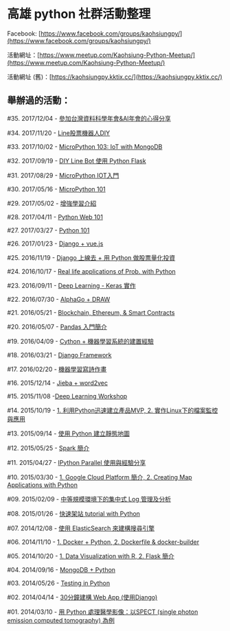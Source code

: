 # 高雄 python 社群活動整理

Facebook: [https://www.facebook.com/groups/kaohsiungpy/](https://www.facebook.com/groups/kaohsiungpy/)

活動網址：[https://www.meetup.com/Kaohsiung-Python-Meetup/](https://www.meetup.com/Kaohsiung-Python-Meetup/)

活動網址 (舊)：[https://kaohsiungpy.kktix.cc/](https://kaohsiungpy.kktix.cc/)

## 舉辦過的活動：

\#35. 2017/12/04 - [參加台灣資料科學年會&AI年會的­心得分享](https://www.meetup.com/Kaohsiung-Python-Meetup/events/245464148/)

\#34. 2017/11/20 - [Line股票機器人DIY](https://www.meetup.com/Kaohsiung-Python-Meetup/events/245077445/)

\#33. 2017/10/02 - [MicroPython 103: IoT with MongoDB](https://www.meetup.com/Kaohsiung-Python-Meetup/events/243616549/)

\#32. 2017/09/19 - [DIY Line Bot 使用 Python Flask](https://www.meetup.com/Kaohsiung-Python-Meetup/events/243299175/)

\#31. 2017/08/29 - [MicroPython IOT入門](https://www.meetup.com/Kaohsiung-Python-Meetup/events/242756719/)

\#30. 2017/05/16 - [MicroPython 101](https://www.meetup.com/Kaohsiung-Python-Meetup/events/239821308/)

\#29. 2017/05/02 - [增強學習介紹](https://www.meetup.com/Kaohsiung-Python-Meetup/events/239474390/)

\#28. 2017/04/11 - [Python Web 101](https://www.meetup.com/Kaohsiung-Python-Meetup/events/238826430/)

\#27. 2017/03/27 - [Python 101](https://www.meetup.com/Kaohsiung-Python-Meetup/events/238612469/)

\#26. 2017/01/23 - [Django + vue.js](https://www.meetup.com/Kaohsiung-Python-Meetup/events/236955219/)

\#25. 2016/11/19 - [Django 上線去 + 用 Python 做股票量化投資](https://www.meetup.com/Kaohsiung-Python-Meetup/events/235283722/)

\#24. 2016/10/17 - [Real life applications of Prob. with Python](https://www.meetup.com/Kaohsiung-Python-Meetup/events/234800219/)

\#23. 2016/09/11 - [Deep Learning - Keras 實作](https://www.meetup.com/Kaohsiung-Python-Meetup/events/233880952/)

\#22. 2016/07/30 - [AlphaGo + DRAW](https://www.meetup.com/Kaohsiung-Python-Meetup/events/232693514/)

\#21. 2016/05/21 - [Blockchain, Ethereum, & Smart Contracts](https://www.meetup.com/Kaohsiung-Python-Meetup/events/230762929/)

\#20. 2016/05/07 - [Pandas 入門簡介](https://www.meetup.com/Kaohsiung-Python-Meetup/events/230238645/)

\#19. 2016/04/09 - [Cython + 機器學習系統的建置經驗](https://www.meetup.com/Kaohsiung-Python-Meetup/events/229978032/)

\#18. 2016/03/21 - [Django Framework](https://www.meetup.com/Kaohsiung-Python-Meetup/events/229571688/)

\#17. 2016/02/20 - [機器學習寫詩作畫](https://www.meetup.com/Kaohsiung-Python-Meetup/events/228805622/)

\#16. 2015/12/14 - [Jieba + word2vec](https://www.meetup.com/Kaohsiung-Python-Meetup/events/227010580/)

\#15. 2015/11/08 -[Deep Learning Workshop](https://www.meetup.com/Kaohsiung-Python-Meetup/events/226162999/)

\#14. 2015/10/19 - [1. 利用Python迅速建立產品MVP, 2. 實作Linux下的檔案監控與應用](https://www.meetup.com/Kaohsiung-Python-Meetup/events/225961257/)

\#13. 2015/09/14 - [使用 Python 建立靜態地圖](https://kaohsiungpy.kktix.cc/events/195b0b33-adb246-2eb7b0-e152cc-a34bd3-7994c3-db234a-1c64ca-f1a3be-f59acc-2ef24c-63c815-38e00f)

\#12. 2015/05/25 - [Spark 簡介](https://kaohsiungpy.kktix.cc/events/195b0b33-adb246-2eb7b0-e152cc-a34bd3-7994c3-db234a-1c64ca-f1a3be-f59acc-2ef24c-63c815)

\#11. 2015/04/27 - [IPython Parallel 使用與經驗分享](https://kaohsiungpy.kktix.cc/events/195b0b33-adb246-2eb7b0-e152cc-a34bd3-7994c3-db234a-1c64ca-f1a3be-f59acc-2ef24c)

\#10. 2015/03/30 - [1. Google Cloud Platform 簡介, 2. Creating Map Applications with Python](https://kaohsiungpy.kktix.cc/events/195b0b33-adb246-2eb7b0-e152cc-a34bd3-7994c3-db234a-1c64ca-f1a3be-f59acc)

\#09. 2015/02/09 - [中等規模環境下的集中式 Log 管理及分析](https://kaohsiungpy.kktix.cc/events/195b0b33-adb246-2eb7b0-e152cc-a34bd3-7994c3-db234a-1c64ca-f1a3be)

\#08. 2015/01/26 - [快速架站 tutorial with Python](https://kaohsiungpy.kktix.cc/events/195b0b33-adb246-2eb7b0-e152cc-a34bd3-7994c3-db234a-1c64ca)

\#07. 2014/12/08 - [使用 ElasticSearch 來建構搜尋引擎](https://kaohsiungpy.kktix.cc/events/195b0b33-adb246-2eb7b0-e152cc-a34bd3-7994c3-db234a)

\#06. 2014/11/10 - [1. Docker + Python, 2. Dockerfile & docker-builder](https://kaohsiungpy.kktix.cc/events/195b0b33-adb246-2eb7b0-e152cc-a34bd3-7994c3)

\#05. 2014/10/20 - [1. Data Visualization with R, 2. Flask 簡介](https://kaohsiungpy.kktix.cc/events/195b0b33-adb246-2eb7b0-e152cc-a34bd3)

\#04. 2014/09/16 - [MongoDB + Python](https://kaohsiungpy.kktix.cc/events/195b0b33-adb246-2eb7b0-e152cc)

\#03. 2014/05/26 - [Testing in Python](https://kaohsiungpy.kktix.cc/events/195b0b33-adb246-2eb7b0)

\#02. 2014/04/14 - [30分鐘建構 Web App (使用Django)](https://kaohsiungpy.kktix.cc/events/195b0b33-adb246)

\#01. 2014/03/10 - [用 Python 處理醫學影像：以SPECT (single photon emission computed tomography) 為例](https://kaohsiungpy.kktix.cc/events/195b0b33)
